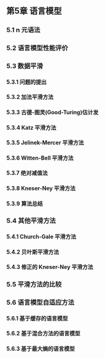 ## 第5章 语言模型

### 5.1 n 元语法
### 5.2 语言模型性能评价
### 5.3 数据平滑
#### 5.3.1 问题的提出
#### 5.3.2 加法平滑方法
#### 5.3.3 古德-图灵(Good-Turing)估计发
#### 5.3.4 Katz 平滑方法
#### 5.3.5 Jelinek-Mercer 平滑方法
#### 5.3.6 Witten-Bell 平滑方法
#### 5.3.7 绝对减值法
#### 5.3.8 Kneser-Ney 平滑方法
#### 5.3.9 算法总结
### 5.4 其他平滑方法
#### 5.4.1 Church-Gale 平滑方法
#### 5.4.2 贝叶斯平滑方法
#### 5.4.3 修正的 Kneser-Ney 平滑方法
### 5.5 平滑方法的比较
### 5.6 语言模型自适应方法
#### 5.6.1 基于缓存的语言模型
#### 5.6.2 基于混合方法的语言模型
#### 5.6.3 基于最大熵的语言模型
